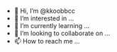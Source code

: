 - 👋 Hi, I’m @kkoobbcc
- 👀 I’m interested in ...
- 🌱 I’m currently learning ...
- 💞️ I’m looking to collaborate on ...
- 📫 How to reach me ...

<!---
kkoobbcc/kkoobbcc is a ✨ special ✨ repository because its `README.md` (this file) appears on your GitHub profile.
You can click the Preview link to take a look at your changes.
--->
